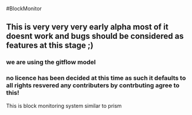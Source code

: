 #BlockMonitor
## This is very very very early alpha most of it doesnt work and bugs should be considered as features at this stage ;)
### we are using the gitflow model
### no licence has been decided at this time as such it defaults to all rights resvered any contributers by contrbuting agree to this!
This is block monitoring system similar to prism
